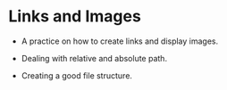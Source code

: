 # Links and Images

- A practice on how to create links and display images.

* Dealing with relative and absolute path.

- Creating a good file structure.
